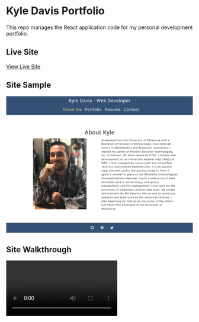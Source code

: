 # Kyle Davis Portfolio

This repo manages the React application code for my personal development portfolio. 

## Live Site

[View Live Site](https://google.com)

## Site Sample

![Download site walkthrough video](https://raw.githubusercontent.com/kyledaviswx/Portfolio/main/src/assets/images/site_screenshot.png)

## Site Walkthrough

![Download Video Walkthrough](https://raw.githubusercontent.com/kyledaviswx/Portfolio/main/src/assets/site_walkthrough.mov)
